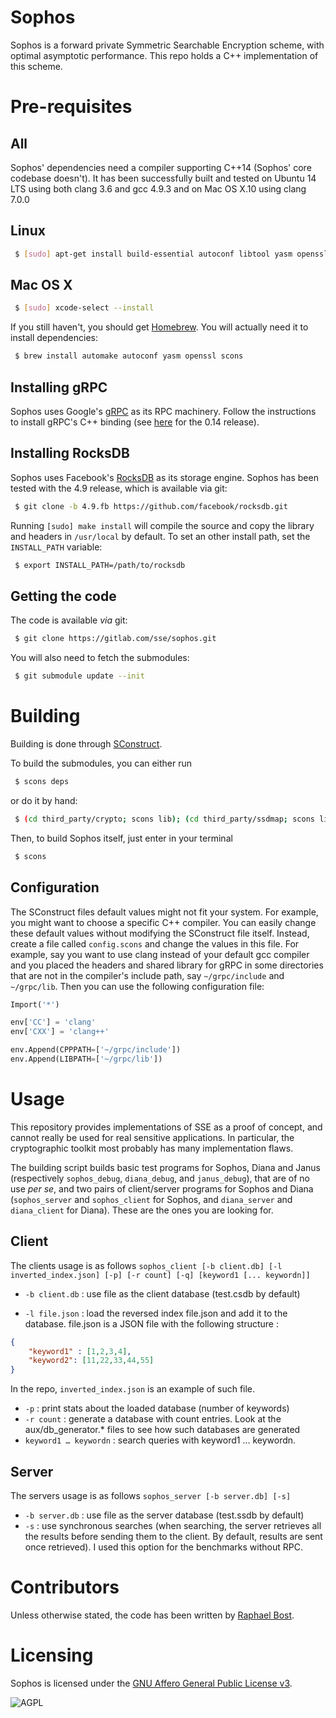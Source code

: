 # Sophos

Sophos is a forward private Symmetric Searchable Encryption scheme, with optimal asymptotic performance.
This repo holds a C++ implementation of this scheme.


# Pre-requisites
## All
Sophos' dependencies need a compiler supporting C++14 (Sophos' core codebase doesn't). It has been successfully built and tested on Ubuntu 14 LTS using both clang 3.6 and gcc 4.9.3 and on Mac OS X.10 using clang 7.0.0

## Linux

```sh
 $ [sudo] apt-get install build-essential autoconf libtool yasm openssl scons
```

## Mac OS X

```sh
 $ [sudo] xcode-select --install
```

If you still haven't, you should get [Homebrew](http://brew.sh/). 
You will actually need it to install dependencies: 

```sh
 $ brew install automake autoconf yasm openssl scons
```

## Installing gRPC
Sophos uses Google's [gRPC](http://grpc.io) as its RPC machinery.
Follow the instructions to install gRPC's C++ binding (see [here](https://github.com/grpc/grpc/tree/release-0_14/src/cpp) for the 0.14 release).

## Installing RocksDB
Sophos uses Facebook's [RocksDB](http://rocksdb.org) as its storage engine. Sophos has been tested with the 4.9 release, which is available via git:

```sh
 $ git clone -b 4.9.fb https://github.com/facebook/rocksdb.git
```
Running ```[sudo] make install``` will compile the source and copy the library and headers in ```/usr/local``` by default. To set an other install path, set the ```INSTALL_PATH``` variable:

```sh
 $ export INSTALL_PATH=/path/to/rocksdb
```



## Getting the code
The code is available *via* git:

```sh
 $ git clone https://gitlab.com/sse/sophos.git
```

You will also need to fetch the submodules:

```sh
 $ git submodule update --init
```


# Building

Building is done through [SConstruct](http://www.scons.org). 

To build the submodules, you can either run

```sh
 $ scons deps
```
or do it by hand:

```sh
 $ (cd third_party/crypto; scons lib); (cd third_party/ssdmap; scons lib); (cd third_party/db-parser; scons lib); 
```

Then, to build Sophos itself, just enter in your terminal

```sh
 $ scons 
```

## Configuration

The SConstruct files default values might not fit your system. For example, you might want to choose a specific C++ compiler.
You can easily change these default values without modifying the SConstruct file itself. Instead, create a file called `config.scons` and change the values in this file. For example, say you want to use clang instead of your default gcc compiler and you placed the headers and shared library for gRPC in some directories that are not in the compiler's include path, say
`~/grpc/include` and `~/grpc/lib`. Then you can use the following configuration file:

```python
Import('*')

env['CC'] = 'clang'
env['CXX'] = 'clang++'

env.Append(CPPPATH=['~/grpc/include'])
env.Append(LIBPATH=['~/grpc/lib'])
```

# Usage

This repository provides implementations of SSE as a proof of concept, and cannot really be used for real sensitive applications. In particular, the cryptographic toolkit most probably has many implementation flaws.

The building script builds basic test programs for Sophos, Diana and Janus (respectively `sophos_debug`, `diana_debug`, and `janus_debug`), that are of no use *per se*, and two pairs of client/server programs for Sophos and Diana (`sophos_server` and `sophos_client` for Sophos, and `diana_server` and `diana_client` for Diana). These are the ones you are looking for.

## Client
The clients usage is as follows
`sophos_client [-b client.db] [-l inverted_index.json] [-p] [-r count] [-q] [keyword1 [... keywordn]]`

* `-b client.db` : use file as the client database (test.csdb by default)


* `-l file.json` : load the reversed index file.json and add it to the database. file.json is a JSON file with the following structure : 
```json
{
	"keyword1" : [1,2,3,4],
	"keyword2": [11,22,33,44,55]
}
```
In the repo, `inverted_index.json` is an example of such file.
* `-p` : print stats about the loaded database (number of keywords)
* `-r count` : generate a database with count entries. Look at the aux/db_generator.* files to see how such databases are generated
* `keyword1 … keywordn` : search queries with keyword1 … keywordn. 


## Server
The servers usage is as follows
`sophos_server [-b server.db] [-s]`

* `-b server.db` : use file as the server database (test.ssdb by default)
* `-s` : use synchronous searches (when searching, the server retrieves all the results before sending them to the client. By default, results are sent once retrieved). I used this option for the benchmarks without RPC.



# Contributors

Unless otherwise stated, the code has been written by [Raphael Bost](http://people.irisa.fr/Raphael.Bost/).

# Licensing

Sophos is licensed under the [GNU Affero General Public License v3](http://www.gnu.org/licenses/agpl.html).

![AGPL](http://www.gnu.org/graphics/agplv3-88x31.png)

